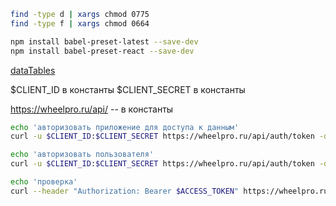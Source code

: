 ```bash
find -type d | xargs chmod 0775
find -type f | xargs chmod 0664
```

```bash
npm install babel-preset-latest --save-dev
npm install babel-preset-react --save-dev
```

[dataTables](https://www.npmjs.com/package/@trungdq88/react-datatable)

$CLIENT_ID в константы
$CLIENT_SECRET в константы

https://wheelpro.ru/api/ -- в константы

```bash
echo 'авторизовать приложение для доступа к данным'
curl -u $CLIENT_ID:$CLIENT_SECRET https://wheelpro.ru/api/auth/token -d "grant_type=client_credentials"

echo 'авторизовать пользователя'
curl -u $CLIENT_ID:$CLIENT_SECRET https://wheelpro.ru/api/auth/token -d "grant_type=password" -d "username=$USERNAME" -d "password=$PASSWORD"

echo 'проверка'
curl --header "Authorization: Bearer $ACCESS_TOKEN" https://wheelpro.ru/api/auth/resource -d "test=test"
```
